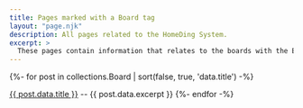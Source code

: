 ```yaml
---
title: Pages marked with a Board tag
layout: "page.njk"
description: All pages related to the HomeDing System.
excerpt: >
  These pages contain information that relates to the boards with the ESP8266 or ESP32 processor.
---
```


{%- for post in collections.Board | sort(false, true, 'data.title')  -%}
<p><a href="{{ post.url | url }}">{{ post.data.title }}</a> -- {{ post.data.excerpt }}
{%- endfor -%}
